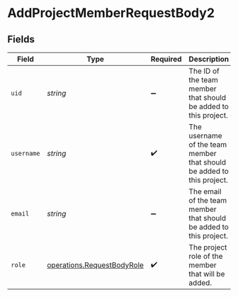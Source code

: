 # AddProjectMemberRequestBody2


## Fields

| Field                                                                    | Type                                                                     | Required                                                                 | Description                                                              | Example                                                                  |
| ------------------------------------------------------------------------ | ------------------------------------------------------------------------ | ------------------------------------------------------------------------ | ------------------------------------------------------------------------ | ------------------------------------------------------------------------ |
| `uid`                                                                    | *string*                                                                 | :heavy_minus_sign:                                                       | The ID of the team member that should be added to this project.          | ndlgr43fadlPyCtREAqxxdyFK                                                |
| `username`                                                               | *string*                                                                 | :heavy_check_mark:                                                       | The username of the team member that should be added to this project.    | example                                                                  |
| `email`                                                                  | *string*                                                                 | :heavy_minus_sign:                                                       | The email of the team member that should be added to this project.       | entity@example.com                                                       |
| `role`                                                                   | [operations.RequestBodyRole](../../models/operations/requestbodyrole.md) | :heavy_check_mark:                                                       | The project role of the member that will be added.                       | ADMIN                                                                    |